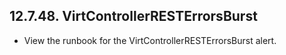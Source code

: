 ## 12.7.48. VirtControllerRESTErrorsBurst

- View the runbook for the VirtControllerRESTErrorsBurst alert.

